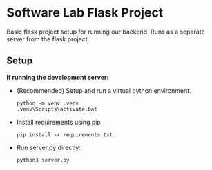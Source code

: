 # Software Lab Flask Project

Basic flask project setup for running our backend. Runs as a separate server from the flask project.

Setup
---------------

__If running the development server:__

- (Recommended) Setup and run a virtual python environment.

  ``` 
  python -m venv .venv
  .venv\Scripts\activate.bat
  ```
- Install requirements using pip

    ```pip install -r requirements.txt```
- Run server.py directly:

    ```python3 server.py```
